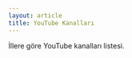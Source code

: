 ```yaml
---
layout: article
title: YouTube Kanalları
---
```


İllere göre YouTube kanalları listesi.

<script>
var data={
    '34': [
        {
            title: 'Santral Kumpanya',
            url: 'https://www.youtube.com/user/santralkumpanya'
        }
    ],
    '06': [
        {
            title: 'Angara Bebesi',
            url: 'https://www.youtube.com/channel/UCXssGfBY5Q9LZIFflo5mBbA'
        },
        {
            title: 'İrfan Değirmenci',
            url: 'https://www.youtube.com/channel/UCSQoLoVkRKf-UfCPysLk6dg'
        }
    ]
};
</script>
